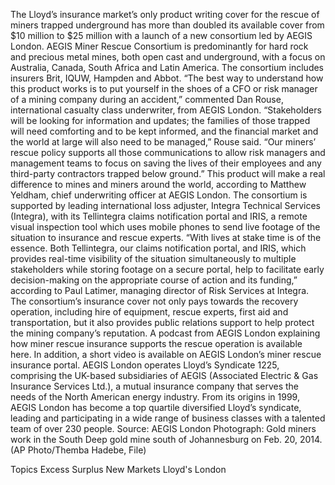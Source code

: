 The Lloyd’s insurance market’s only product writing cover for the rescue of miners trapped underground has more than doubled its available cover from $10 million to $25 million with a launch of a new consortium led by AEGIS London.
AEGIS Miner Rescue Consortium is predominantly for hard rock and precious metal mines, both open cast and underground, with a focus on Australia, Canada, South Africa and Latin America. The consortium includes insurers Brit, IQUW, Hampden and Abbot.
“The best way to understand how this product works is to put yourself in the shoes of a CFO or risk manager of a mining company during an accident,” commented Dan Rouse, international casualty class underwriter, from AEGIS London.
“Stakeholders will be looking for information and updates; the families of those trapped will need comforting and to be kept informed, and the financial market and the world at large will also need to be managed,” Rouse said. “Our miners’ rescue policy supports all those communications to allow risk managers and management teams to focus on saving the lives of their employees and any third-party contractors trapped below ground.”
This product will make a real difference to mines and miners around the world, according to Matthew Yeldham, chief underwriting officer at AEGIS London.
The consortium is supported by leading international loss adjuster, Integra Technical Services (Integra), with its Tellintegra claims notification portal and IRIS, a remote visual inspection tool which uses mobile phones to send live footage of the situation to insurance and rescue experts.
“With lives at stake time is of the essence. Both Tellintegra, our claims notification portal, and IRIS, which provides real-time visibility of the situation simultaneously to multiple stakeholders while storing footage on a secure portal, help to facilitate early decision-making on the appropriate course of action and its funding,” according to Paul Latimer, managing director of Risk Services at Integra.
The consortium’s insurance cover not only pays towards the recovery operation, including hire of equipment, rescue experts, first aid and transportation, but it also provides public relations support to help protect the mining company’s reputation.
A podcast from AEGIS London explaining how miner rescue insurance supports the rescue operation is available here.
In addition, a short video is available on AEGIS London’s miner rescue insurance portal.
AEGIS London operates Lloyd’s Syndicate 1225, comprising the UK-based subsidiaries of AEGIS (Associated Electric & Gas Insurance Services Ltd.), a mutual insurance company that serves the needs of the North American energy industry. From its origins in 1999, AEGIS London has become a top quartile diversified Lloyd’s syndicate, leading and participating in a wide range of business classes with a talented team of over 230 people.
Source: AEGIS London
Photograph: Gold miners work in the South Deep gold mine south of Johannesburg on Feb. 20, 2014. (AP Photo/Themba Hadebe, File)

Topics
Excess Surplus
New Markets
Lloyd's
London
